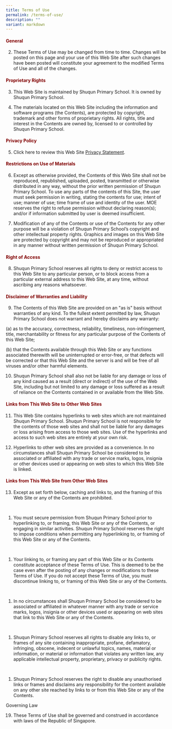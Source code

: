 ```yaml
---
title: Terms of Use
permalink: /terms-of-use/
description: ""
variant: markdown
---
```

<h4><strong><span style="color: #800000;">General</span></strong></h4>
<ol start="2">
<li>These Terms of Use may be changed from time to time. Changes will be posted on this page and your use of this Web Site after such changes have been posted will constitute your agreement to the modified Terms of Use and all of the changes.</li>
</ol>

<h4><strong><span style="color: #800000;">Proprietary Rights</span></strong></h4>
<ol start="3">
<li>This Web Site is maintained by Shuqun Primary School. It is owned by Shuqun Primary School.</li>
</ol>
<ol start="4">
<li>The materials located on this Web Site including the information and software programs (the Contents), are protected by copyright, trademark and other forms of proprietary rights. All rights, title and interest in the Contents are owned by, licensed to or controlled by Shuqun Primary School.</li>
</ol>

<h4><strong><span style="color: #800000;">Privacy Policy</span></strong></h4>
<ol start="5">
<li>Click here to review this Web Site <a href="https://www.shuqunpri.moe.edu.sg/privacy/">Privacy Statement</a>.</li>
</ol>

<h4><strong><span style="color: #800000;">Restrictions on Use of Materials</span></strong></h4>
<ol start="6">
<li>Except as otherwise provided, the Contents of this Web Site shall not be reproduced, republished, uploaded, posted, transmitted or otherwise distributed in any way, without the prior written permission of Shuqun Primary School. To use any parts of the contents of this Site, the user must seek permission in writing, stating the contents for use; intent of use; manner of use; time frame of use and identity of the user. MOE reserves the right to refuse permission without declaring reason(s); and/or if information submitted by user is deemed insufficient.</li>
</ol>
<ol start="7">
<li>Modification of any of the Contents or use of the Contents for any other purpose will be a violation of Shuqun Primary School’s copyright and other intellectual property rights. Graphics and images on this Web Site are protected by copyright and may not be reproduced or appropriated in any manner without written permission of Shuqun Primary School.</li>
</ol>

<h4><strong><span style="color: #800000;">Right of Access</span></strong></h4>
<ol start="8">
<li>Shuqun Primary School reserves all rights to deny or restrict access to this Web Site to any particular person, or to block access from a particular external address to this Web Site, at any time, without ascribing any reasons whatsoever.</li>
</ol>

<h4><strong><span style="color: #800000;">Disclaimer of Warranties and Liability</span></strong></h4>
<ol start="9">
<li>The Contents of this Web Site are provided on an "as is" basis without warranties of any kind. To the fullest extent permitted by law, Shuqun Primary School does not warrant and hereby disclaims any warranty:</li>
</ol>
<p>(a) as to the accuracy, correctness, reliability, timeliness, non-infringement, title, merchantability or fitness for any particular purpose of the Contents of this Web Site;</p>
<p>(b) that the Contents available through this Web Site or any functions associated therewith will be uninterrupted or error-free, or that defects will be corrected or that this Web Site and the server is and will be free of all viruses and/or other harmful elements.</p>
<ol start="10">
<li>Shuqun Primary School shall also not be liable for any damage or loss of any kind caused as a result (direct or indirect) of the use of the Web Site, including but not limited to any damage or loss suffered as a result of reliance on the Contents contained in or available from the Web Site.</li>
</ol>

<h4><strong><span style="color: #800000;">Links from This Web Site to Other Web Sites</span></strong></h4>
<ol start="11">
<li>This Web Site contains hyperlinks to web sites which are not maintained Shuqun Primary School. Shuqun Primary School is not responsible for the contents of those web sites and shall not be liable for any damages or loss arising from access to those web sites. Use of the hyperlinks and access to such web sites are entirely at your own risk.</li>
</ol>

<ol start="12">
<li>Hyperlinks to other web sites are provided as a convenience. In no circumstances shall Shuqun Primary School be considered to be associated or affiliated with any trade or service marks, logos, insignia or other devices used or appearing on web sites to which this Web Site is linked.</li>
</ol>

<h4><strong><span style="color: #800000;">Links from This Web Site from Other Web Sites</span></strong></h4>
<ol start="13">
<li>Except as set forth below, caching and links to, and the framing of this Web Site or any of the Contents are prohibited.</li>
</ol>
<p>&nbsp;</p>
<ol>
<li>You must secure permission from Shuqun Primary School prior to hyperlinking to, or framing, this Web Site or any of the Contents, or engaging in similar activities. Shuqun Primary School reserves the right to impose conditions when permitting any hyperlinking to, or framing of this Web Site or any of the Contents.</li>
</ol>
<p>&nbsp;</p>
<ol>
<li>Your linking to, or framing any part of this Web Site or its Contents constitute acceptance of these Terms of Use. This is deemed to be the case even after the posting of any changes or modifications to these Terms of Use. If you do not accept these Terms of Use, you must discontinue linking to, or framing of this Web Site or any of the Contents.</li>
</ol>
<p>&nbsp;</p>
<ol>
<li>In no circumstances shall Shuqun Primary School be considered to be associated or affiliated in whatever manner with any trade or service marks, logos, insignia or other devices used or appearing on web sites that link to this Web Site or any of the Contents.</li>
</ol>
<p>&nbsp;</p>
<ol>
<li>Shuqun Primary School reserves all rights to disable any links to, or frames of any site containing inappropriate, profane, defamatory, infringing, obscene, indecent or unlawful topics, names, material or information, or material or information that violates any written law, any applicable intellectual property, proprietary, privacy or publicity rights.</li>
</ol>
<p>&nbsp;</p>
<ol>
<li>Shuqun Primary School reserves the right to disable any unauthorised links or frames and disclaims any responsibility for the content available on any other site reached by links to or from this Web Site or any of the Contents.</li>
</ol>
<p>Governing Law</p>
<ol start="19">
<li>These Terms of Use shall be governed and construed in accordance with laws of the Republic of Singapore.</li>
</ol>
<p>&nbsp;</p>
<p>&nbsp;</p>